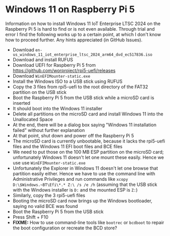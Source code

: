 # Windows 11 on Raspberry Pi 5

Information on how to install Windows 11 IoT Enterprise LTSC 2024 on the Raspberry Pi 5 is hard to find or is not even available. Through trial and error I find the following works up to a certain point, at which I don't know how to proceed further. Any hints appreciated (in GitHub Issues).

* Download `en-us_windows_11_iot_enterprise_ltsc_2024_arm64_dvd_ec517836.iso`
* Download and install RUFUS
* Download UEFI for Raspberry Pi 5 from https://github.com/worproject/rpi5-uefi/releases
* Download `WinEFIMounter-static.exe`
* Install the Windows ISO to a USB stick using RUFUS
* Copy the 3 files from rpi5-uefi to the root directory of the FAT32 partition on the USB stick
* Boot the Raspberry Pi 5 from the USB stick while a microSD card is inserted
* It should boot into the Windows 11 installer
* Delete all partitions on the microSD card and install Windows 11 into the Unallocated Space
* At the end, there will be a dialog box saying "Windows 11 installation failed" without further explanation
* At that point, shut down and power off the Raspberry Pi 5
* The microSD card is currently unbootable, because it lacks the rpi5-uefi files and the Windows 11 EFI boot files and BCE files
* We need to put those on the 100 MB ESP partition on the microSD card; unfortunately Windows 11 doesn't let one mount these easily. Hence we use use `WinEFIMounter-static.exe`
* Unfortunately the Explorer in Windows 11 doesn't let one browse that partition easily either. Hence we have to use the command line with Administrative Privileges and run commands like `xcopy D:\$Windows.~BT\Efi\*.* Z:\ /s /e /h` (assuming that the USB stick with the Windows installer is `D:` and the mounted ESP is `Z:`)
* Similarly, copy the 3 rpi5-uefi files
* Booting the microSD card now brings up the Windows bootloader, saying no valid BCE was found
* Boot the Raspberry Pi 5 from the USB stick
* Press Shift + F10
* __FIXME:__ How to use command-line tools like `bootrec` or `bcdboot` to repair the boot configuration or recreate the BCD store?
